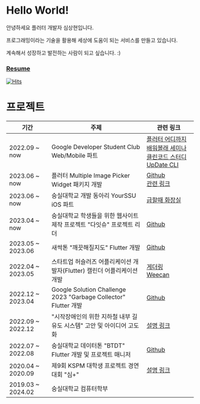 # **Hello World!**

안녕하세요 플러터 개발자 심상현입니다.

프로그래밍이라는 기술을 활용해 세상에 도움이 되는 서비스를 만들고 있습니다.

계속해서 성장하고 발전하는 사람이 되고 싶습니다. :)
### [Resume](https://my.surfit.io/w/1318792316)
[![Hits](https://hits.seeyoufarm.com/api/count/incr/badge.svg?url=https%3A%2F%2Fgithub.com%2Fhalfmoon-mind&count_bg=%2379C83D&title_bg=%23555555&icon=&icon_color=%23E7E7E7&title=hits&edge_flat=false)](https://hits.seeyoufarm.com)



# 프로젝트
|기간|주제|관련 링크|
|----|-----|----|
|2022.09 ~ now |Google Developer Student Club Web/Mobile 파트 |[플러터 어디까지 배워볼래 세미나](https://archive-halfmoon-mind.s3.ap-northeast-2.amazonaws.com/%E1%84%91%E1%85%B3%E1%86%AF%E1%84%85%E1%85%A5%E1%84%90%E1%85%A5_%E1%84%8B%E1%85%A5%E1%84%83%E1%85%B5%E1%84%81%E1%85%A1%E1%84%8C%E1%85%B5_%E1%84%87%E1%85%A2%E1%84%8B%E1%85%AF%E1%84%87%E1%85%A9%E1%86%AF%E1%84%85%E1%85%A2.pdf) <br> [클린코드 스터디](https://github.com/gdsc-ssu/clean_code_master) <br> [UpDate CLI](https://github.com/gdsc-ssu/up-date-cli)|
|2023.06 ~ now |플러터 Multiple Image Picker Widget 패키지 개발 |[Github](https://github.com/halfmoon-mind/multiple-image-picker) <br>[관련 링크](https://pub.dev/packages/multiple_image_picker_widget)
|2023.06 ~ now |숭실대학교 개발 동아리 YourSSU iOS 파트 |[급할때 화장실](https://github.com/YOURSSU-Rookiethon-Team3/Faster-Toilet-iOS)|
|2023.04 ~ now |숭실대학교 학생들을 위한 웹사이트 제작 프로젝트 "다잇슈" 프로젝트 리더 |[Github](https://github.com/DaITssu)
|2023.05 ~ 2023.06 |새싹톤 "깨끗해질지도" Flutter 개발|[Github](https://github.com/May-Be-Clean/May_Be_Clean_client)
|2022.04 ~ 2023.05 |스타트업 허슬러즈 어플리케이션 개발자(Flutter) 캘린더 어플리케이션 개발 |[게더링](https://apps.apple.com/kr/app/%EA%B2%8C%EB%8D%94%EB%A7%81-%EC%9A%94%EC%A6%98-%EC%84%B8%EB%8C%80%EC%9D%98-%EB%8A%90%EB%82%8C%EC%9E%88%EB%8A%94-%EC%BA%98%EB%A6%B0%EB%8D%94/id1643475991) <br> [Weecan](https://apps.apple.com/kr/app/weecan-%EC%A7%81%EA%B4%80%EC%A0%81%EC%9D%B8-%EC%8B%9C%EA%B0%84%ED%91%9C-%ED%94%8C%EB%9E%98%EB%84%88-%EC%95%B1/id6445887570) |
|2022.12 ~ 2023.04 |Google Solution Challenge 2023 "Garbage Collector" Flutter 개발|[Github](https://github.com/gdsc-ssu/garbage-collector-client)|
|2022.09 ~ 2022.12 |"시작장애인의 위한 지하철 내부 길 유도 시스템" 고안 및 아이디어 고도화 |[설명 링크](https://velog.io/@halfmoon_mind/%EC%8B%9C%EC%9E%91%EC%9E%A5%EC%95%A0%EC%9D%B8%EC%9D%98-%EC%9C%84%ED%95%9C-%EC%A7%80%ED%95%98%EC%B2%A0-%EB%82%B4%EB%B6%80-%EA%B8%B8-%EC%9C%A0%EB%8F%84-%EC%8B%9C%EC%8A%A4%ED%85%9C)|
|2022.07 ~ 2022.08 |숭실대학교 데이터톤 "BTDT" Flutter 개발 및 프로젝트 매니저 |[Github](https://github.com/halfmoon-mind/BTDT_flutter)|
|2020.04 ~ 2020.09 |제9회 KSPM 대학생 프로젝트 경연대회 "심+"|[설명 링크](https://archive-halfmoon-mind.s3.ap-northeast-2.amazonaws.com/%E5%BF%83%2B+%E1%84%86%E1%85%A1%E1%84%8B%E1%85%B3%E1%86%B7%E1%84%8B%E1%85%B3%E1%86%AF+%E1%84%83%E1%85%A5%E1%84%92%E1%85%A1%E1%84%83%E1%85%A1!.pdf)
|2019.03 ~ 2024.02 |숭실대학교 컴퓨터학부||

